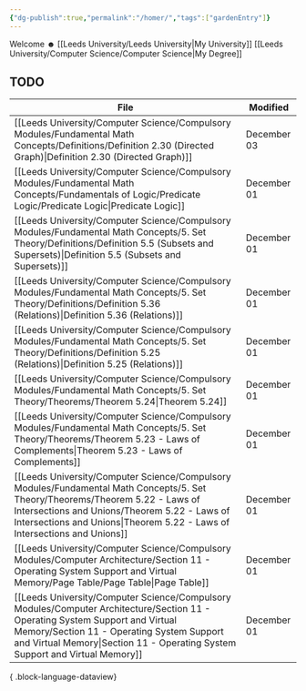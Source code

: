 ```yaml
---
{"dg-publish":true,"permalink":"/homer/","tags":["gardenEntry"]}
---
```


Welcome ☻ 
[[Leeds University/Leeds University\|My University]]
[[Leeds University/Computer Science/Computer Science\|My Degree]]


## TODO
| File                                                                                                                                                                                                                                                          | Modified    |
| ------------------------------------------------------------------------------------------------------------------------------------------------------------------------------------------------------------------------------------------------------------- | ----------- |
| [[Leeds University/Computer Science/Compulsory Modules/Fundamental Math Concepts/Definitions/Definition 2.30 (Directed Graph)\|Definition 2.30 (Directed Graph)]]                                                                                          | December 03 |
| [[Leeds University/Computer Science/Compulsory Modules/Fundamental Math Concepts/Fundamentals of Logic/Predicate Logic/Predicate Logic\|Predicate Logic]]                                                                                                  | December 01 |
| [[Leeds University/Computer Science/Compulsory Modules/Fundamental Math Concepts/5. Set Theory/Definitions/Definition 5.5 (Subsets and Supersets)\|Definition 5.5 (Subsets and Supersets)]]                                                                | December 01 |
| [[Leeds University/Computer Science/Compulsory Modules/Fundamental Math Concepts/5. Set Theory/Definitions/Definition 5.36 (Relations)\|Definition 5.36 (Relations)]]                                                                                      | December 01 |
| [[Leeds University/Computer Science/Compulsory Modules/Fundamental Math Concepts/5. Set Theory/Definitions/Definition 5.25 (Relations)\|Definition 5.25 (Relations)]]                                                                                      | December 01 |
| [[Leeds University/Computer Science/Compulsory Modules/Fundamental Math Concepts/5. Set Theory/Theorems/Theorem 5.24\|Theorem 5.24]]                                                                                                                       | December 01 |
| [[Leeds University/Computer Science/Compulsory Modules/Fundamental Math Concepts/5. Set Theory/Theorems/Theorem 5.23 - Laws of Complements\|Theorem 5.23 - Laws of Complements]]                                                                           | December 01 |
| [[Leeds University/Computer Science/Compulsory Modules/Fundamental Math Concepts/5. Set Theory/Theorems/Theorem 5.22 - Laws of Intersections and Unions/Theorem 5.22 - Laws of Intersections and Unions\|Theorem 5.22 - Laws of Intersections and Unions]] | December 01 |
| [[Leeds University/Computer Science/Compulsory Modules/Computer Architecture/Section 11 - Operating System Support and Virtual Memory/Page Table/Page Table\|Page Table]]                                                                                  | December 01 |
| [[Leeds University/Computer Science/Compulsory Modules/Computer Architecture/Section 11 - Operating System Support and Virtual Memory/Section 11 - Operating System Support and Virtual Memory\|Section 11 - Operating System Support and Virtual Memory]] | December 01 |

{ .block-language-dataview}
